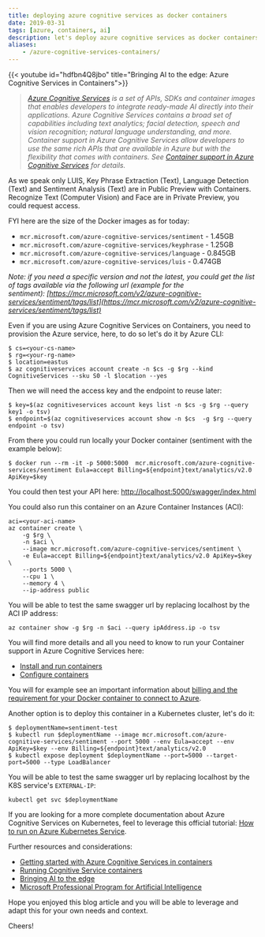 ```yaml
---
title: deploying azure cognitive services as docker containers
date: 2019-03-31
tags: [azure, containers, ai]
description: let's deploy azure cognitive services as docker containers
aliases:
    - /azure-cognitive-services-containers/
---
```

{{< youtube id="hdfbn4Q8jbo" title="Bringing AI to the edge: Azure Cognitive Services in Containers">}}

> _[Azure Cognitive Services](https://aka.ms/cognitive-services) is a set of APIs, SDKs and container images that enables developers to integrate ready-made AI directly into their applications. Azure Cognitive Services contains a broad set of capabilities including text analytics; facial detection, speech and vision recognition; natural language understanding, and more.
> Container support in Azure Cognitive Services allow developers to use the same rich APIs that are available in Azure but with the flexibility that comes with containers. See [Container support in Azure Cognitive Services](http://aka.ms/cognitive-services-containers) for details._

As we speak only LUIS, Key Phrase Extraction (Text), Language Detection (Text) and Sentiment Analysis (Text) are in Public Preview with Containers. Recognize Text (Computer Vision) and Face are in Private Preview, you could request access.

FYI here are the size of the Docker images as for today:
- `mcr.microsoft.com/azure-cognitive-services/sentiment` - 1.45GB
- `mcr.microsoft.com/azure-cognitive-services/keyphrase` - 1.25GB
- `mcr.microsoft.com/azure-cognitive-services/language` - 0.845GB
- `mcr.microsoft.com/azure-cognitive-services/luis` - 0.474GB

_Note: if you need a specific version and not the latest, you could get the list of tags available via the following url (example for the sentiment): [https://mcr.microsoft.com/v2/azure-cognitive-services/sentiment/tags/list](https://mcr.microsoft.com/v2/azure-cognitive-services/sentiment/tags/list)_  

Even if you are using Azure Cognitive Services on Containers, you need to provision the Azure service, here, to do so let's do it by Azure CLI:
```
$ cs=<your-cs-name>  
$ rg=<your-rg-name>  
$ location=eastus  
$ az cognitiveservices account create -n $cs -g $rg --kind CognitiveServices --sku S0 -l $location --yes  
```

Then we will need the access key and the endpoint to reuse later:
```
$ key=$(az cognitiveservices account keys list -n $cs -g $rg --query key1 -o tsv)  
$ endpoint=$(az cognitiveservices account show -n $cs  -g $rg --query endpoint -o tsv)  
```

From there you could run locally your Docker container (sentiment with the example below):
```
$ docker run --rm -it -p 5000:5000  mcr.microsoft.com/azure-cognitive-services/sentiment Eula=accept Billing=${endpoint}text/analytics/v2.0 ApiKey=$key
```
  
You could then test your API here: [http://localhost:5000/swagger/index.html](http://localhost:5000/swagger/index.html)  
  
You could also run this container on an Azure Container Instances (ACI):
```
aci=<your-aci-name>  
az container create \
    -g $rg \
    -n $aci \
    --image mcr.microsoft.com/azure-cognitive-services/sentiment \
    -e Eula=accept Billing=${endpoint}text/analytics/v2.0 ApiKey=$key \
    --ports 5000 \
    --cpu 1 \
    --memory 4 \
    --ip-address public
```
  
You will be able to test the same swagger url by replacing localhost by the ACI IP address:
```
az container show -g $rg -n $aci --query ipAddress.ip -o tsv
```
  
You will find more details and all you need to know to run your Container support in Azure Cognitive Services here:  
- [Install and run containers](https://docs.microsoft.com/azure/cognitive-services/text-analytics/how-tos/text-analytics-how-to-install-containers)
- [Configure containers](https://docs.microsoft.com/azure/cognitive-services/text-analytics/text-analytics-resource-container-config)

You will for example see an important information about [billing and the requirement for your Docker container to connect to Azure](https://docs.microsoft.com/azure/cognitive-services/text-analytics/how-tos/text-analytics-how-to-install-containers#connecting-to-azure).
  
Another option is to deploy this container in a Kubernetes cluster, let's do it:
```
$ deploymentName=sentiment-test
$ kubectl run $deploymentName --image mcr.microsoft.com/azure-cognitive-services/sentiment --port 5000 --env Eula=accept --env ApiKey=$key --env Billing=${endpoint}text/analytics/v2.0
$ kubectl expose deployment $deploymentName --port=5000 --target-port=5000 --type LoadBalancer
```
  
You will be able to test the same swagger url by replacing localhost by the K8S service's `EXTERNAL-IP`:
```
kubectl get svc $deploymentName
```
  
If you are looking for a more complete documentation about Azure Cognitive Services on Kubernetes, feel to leverage this official tutorial: [How to run on Azure Kubernetes Service](https://docs.microsoft.com/azure/cognitive-services/text-analytics/how-tos/text-analytics-how-to-use-container-instance).  
  
Further resources and considerations:  
- [Getting started with Azure Cognitive Services in containers](https://azure.microsoft.com/blog/getting-started-with-azure-cognitive-services-in-containers)
- [Running Cognitive Service containers](https://azure.microsoft.com/blog/running-cognitive-service-containers)
- [Bringing AI to the edge](https://azure.microsoft.com/blog/bringing-ai-to-the-edge)
- [Microsoft Professional Program for Artificial Intelligence](https://aka.ms/AI-training)

Hope you enjoyed this blog article and you will be able to leverage and adapt this for your own needs and context.

Cheers!